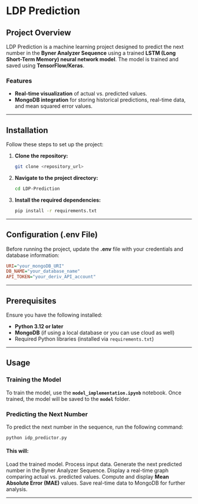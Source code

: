 # LDP Prediction

## Project Overview

LDP Prediction is a machine learning project designed to predict the next number in the **Byner Analyzer Sequence** using a trained **LSTM (Long Short-Term Memory) neural network model**. The model is trained and saved using **TensorFlow/Keras**.

### Features
-  **Real-time visualization** of actual vs. predicted values.
-  **MongoDB integration** for storing historical predictions, real-time data, and mean squared error values.

---

##  Installation

Follow these steps to set up the project:

1. **Clone the repository:**
   ```sh
   git clone <repository_url>
   ```
2. **Navigate to the project directory:**
   ```sh
   cd LDP-Prediction
   ```
3. **Install the required dependencies:**
   ```sh
   pip install -r requirements.txt
   ```

---

## Configuration (.env File)

Before running the project, update the **.env** file with your credentials and database information:
```ini
URI="your_mongoDB_URI"
DB_NAME="your_database_name"
API_TOKEN="your_deriv_API_account"
```

---

## Prerequisites

Ensure you have the following installed:
-  **Python 3.12 or later**
-  **MongoDB** (if using a local database or you can use cloud as well)
-  Required Python libraries (installed via `requirements.txt`)

---

## Usage

### Training the Model

To train the model, use the **`model_implementation.ipynb`** notebook. Once trained, the model will be saved to the **`model`** folder.

### Predicting the Next Number

To predict the next number in the sequence, run the following command:
```sh
python idp_predictor.py
```
#### This will:
 Load the trained model.
 Process input data.
 Generate the next predicted number in the Byner Analyzer Sequence.
 Display a real-time graph comparing actual vs. predicted values.
 Compute and display **Mean Absolute Error (MAE)** values.
 Save real-time data to MongoDB for further analysis.

---



